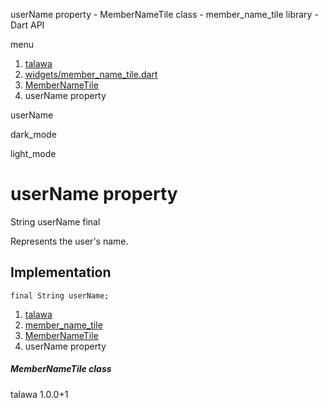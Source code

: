 




userName property - MemberNameTile class - member\_name\_tile library - Dart API







menu

1. [talawa](../../index.html)
2. [widgets/member\_name\_tile.dart](../../widgets_member_name_tile/widgets_member_name_tile-library.html)
3. [MemberNameTile](../../widgets_member_name_tile/MemberNameTile-class.html)
4. userName property

userName


dark\_mode

light\_mode




# userName property


String
userName
final

Represents the user's name.


## Implementation

```
final String userName;
```

 


1. [talawa](../../index.html)
2. [member\_name\_tile](../../widgets_member_name_tile/widgets_member_name_tile-library.html)
3. [MemberNameTile](../../widgets_member_name_tile/MemberNameTile-class.html)
4. userName property

##### MemberNameTile class





talawa
1.0.0+1






